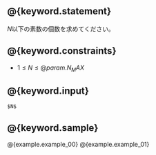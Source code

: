 ## @{keyword.statement}

$N$以下の素数の個数を求めてください。

## @{keyword.constraints}

- $1 \leq N \leq @{param.N_MAX}$

## @{keyword.input}

```
$N$
```

## @{keyword.sample}

@{example.example_00}
@{example.example_01}